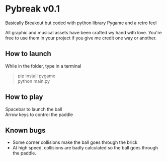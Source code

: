 # Pybreak v0.1
Basically Breakout but coded with python library Pygame and a retro feel

All graphic and musical assets have been crafted wy hand with love. You're free to use them in your project if you give me credit one way or another.

## How to launch
While in the folder, type in a terminal
> pip install pygame  
> python main.py

## How to play
Spacebar to launch the ball  
Arrow keys to control the paddle

## Known bugs
* Some corner collisions make the ball goes through the brick
* At high speed, collisions are badly calculated so the ball goes through the paddle.
